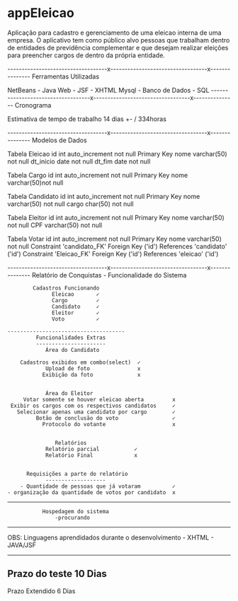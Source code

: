 # appEleicao

Aplicação para cadastro e gerenciamento de uma eleicao interna de uma empresa. O aplicativo tem como público alvo pessoas que trabalham dentro de entidades de previdência complementar e que desejam realizar eleições para preencher cargos de dentro da própria entidade.

-----------------------------------x----------------------------------x---------------
Ferramentas Utilizadas

NetBeans - Java Web - JSF - XHTML
Mysql - Banco de Dados - SQL
-----------------------------------x----------------------------------x---------------
Cronograma

Estimativa de tempo de trabalho 14 dias +- / 334horas

-----------------------------------x----------------------------------x---------------
Modelos de Dados

Tabela Eleicao
id int auto_increment not null Primary Key
nome varchar(50) not null
dt_inicio date not null
dt_fim date not null

Tabela Cargo
id int auto_increment not null Primary Key
nome varchar(50)not null

Tabela Candidato
id int auto_increment not null Primary Key
nome varchar(50) not null
cargo char(50) not null

Tabela Eleitor
id int auto_increment not null Primary Key
nome varchar(50) not null
CPF varchar(50) not null

Tabela Votar
id int auto_increment not null Primary Key
nome varchar(50) not null
Constraint 'candidato_FK' Foreign Key ('id') References 'candidato' ('id')
Constraint 'Eleicao_FK' Foreign Key ('id') References 'eleicao' ('id')

-----------------------------------x----------------------------------x---------------
Relatório de Conquistas - Funcionalidade do Sistema

            Cadastros Funcionando     
                  Eleicao       ✓      
                  Cargo         ✓
                  Candidato     ✓       
                  Eleitor       ✓
                  Voto          ✓

    -------------------------------------
             Funcionalidades Extras
             ----------------------
                Área do Candidato
 
        Cadastros exibidos em combo(select)  ✓
                Upload de foto               x
               Exibição da foto              x
       
       
                Área do Eleitor
         Votar somente se houver eleicao aberta         x
     Exibir os cargos com os respectivos candidatos     ✓
       Selecionar apenas uma candidato por cargo        ✓
             Botão de conclusão do voto                 ✓
               Protocolo do votante                     x
               
               
                   Relatórios
                Relatório parcial           ✓
                Relatório Final             x
        
        
          Requisições a parte do relatório
                -------------------
        - Quantidade de pessoas que já votaram          ✓
    - organização da quantidade de votos por candidato  x
                 
---------------------------------------------------------------------------------------
               Hospedagem do sistema
                   -procurando

 --------------------------------------------------------------------------------------
 OBS: Linguagens aprendidados durante o desenvolvimento
      - XHTML
      - JAVA/JSF
      
 --------------------------------------------------------------------------------------
 Prazo do teste
 10 Dias
---------------------------------------------------------------------------------------
Prazo Extendido
6 Dias
